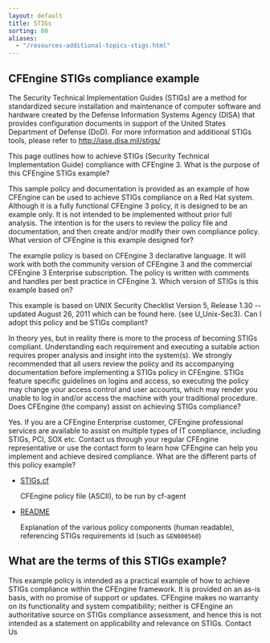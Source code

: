 ```yaml
---
layout: default
title: STIGs
sorting: 80
aliases:
  - "/resources-additional-topics-stigs.html"
---
```


## CFEngine STIGs compliance example

The Security Technical Implementation Guides (STIGs) are a method for
standardized secure installation and maintenance of computer software and
hardware created by the Defense Information Systems Agency (DISA) that provides
configuration documents in support of the United States Department of Defense
(DoD). For more information and additional STIGs tools, please refer to
http://iase.disa.mil/stigs/

This page outlines how to achieve STIGs (Security Technical Implementation
Guide) compliance with CFEngine 3. What is the purpose of this CFEngine STIGs
example?

This sample policy and documentation is provided as an example of how CFEngine
can be used to achieve STIGs compliance on a Red Hat system. Although it is a
fully functional CFEngine 3 policy, it is designed to be an example only. It is
not intended to be implemented without prior full analysis. The intention is for
the users to review the policy file and documentation, and then create and/or
modify their own compliance policy. What version of CFEngine is this example
designed for?

The example policy is based on CFEngine 3 declarative language. It will work
with both the community version of CFEngine 3 and the commercial CFEngine 3
Enterprise subscription. The policy is written with comments and handles per
best practice in CFEngine 3. Which version of STIGs is this example based on?

This example is based on UNIX Security Checklist Version 5, Release 1.30 --
updated August 26, 2011 which can be found here. (see U_Unix-Sec3). Can I adopt
this policy and be STIGs compliant?

In theory yes, but in reality there is more to the process of becoming STIGs
compliant. Understanding each requirement and executing a suitable action
requires proper analysis and insight into the system(s). We strongly recommended
that all users review the policy and its accompanying documentation before
implementing a STIGs policy in CFEngine. STIGs feature specific guidelines on
logins and access, so executing the policy may change your access control and
user accounts, which may render you unable to log in and/or access the machine
with your traditional procedure. Does CFEngine (the company) assist on achieving
STIGs compliance?

Yes. If you are a CFEngine Enterprise customer, CFEngine professional services
are available to assist on multiple types of IT compliance, including STIGs,
PCI, SOX etc. Contact us through your regular CFEngine representative or use the
contact form to learn how CFEngine can help you implement and achieve desired
compliance. What are the different parts of this policy example?

- [STIGs.cf](./STIGs.cf)

  CFEngine policy file (ASCII), to be run by cf-agent

- [README](./STIGs_readme.txt)

  Explanation of the various policy components (human readable), referencing
  STIGs requirements id (such as `GEN000560`)

## What are the terms of this STIGs example?

This example policy is intended as a practical example of how to achieve STIGs
compliance within the CFEngine framework. It is provided on an as-is basis, with
no promise of support or updates. CFEngine makes no warranty on its
functionality and system compatibility; neither is CFEngine an authoritative
source on STIGs compliance assessment, and hence this is not intended as a
statement on applicability and relevance on STIGs. Contact Us
